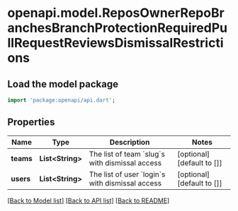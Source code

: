 # openapi.model.ReposOwnerRepoBranchesBranchProtectionRequiredPullRequestReviewsDismissalRestrictions

## Load the model package
```dart
import 'package:openapi/api.dart';
```

## Properties
Name | Type | Description | Notes
------------ | ------------- | ------------- | -------------
**teams** | **List&lt;String&gt;** | The list of team &#x60;slug&#x60;s with dismissal access | [optional] [default to []]
**users** | **List&lt;String&gt;** | The list of user &#x60;login&#x60;s with dismissal access | [optional] [default to []]

[[Back to Model list]](../README.md#documentation-for-models) [[Back to API list]](../README.md#documentation-for-api-endpoints) [[Back to README]](../README.md)


